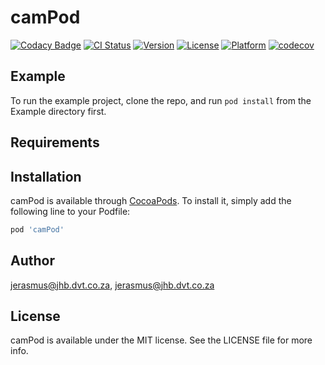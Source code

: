 # camPod

[![Codacy Badge](https://api.codacy.com/project/badge/Grade/78458bc021d54cb29fefc882f70fa32d)](https://app.codacy.com/manual/JancoDVTDev/camPod?utm_source=github.com&utm_medium=referral&utm_content=JancoDVTDev/camPod&utm_campaign=Badge_Grade_Dashboard)
[![CI Status](https://img.shields.io/travis/jerasmus@jhb.dvt.co.za/camPod.svg?style=flat)](https://travis-ci.org/jerasmus@jhb.dvt.co.za/camPod)
[![Version](https://img.shields.io/cocoapods/v/camPod.svg?style=flat)](https://cocoapods.org/pods/camPod)
[![License](https://img.shields.io/cocoapods/l/camPod.svg?style=flat)](https://cocoapods.org/pods/camPod)
[![Platform](https://img.shields.io/cocoapods/p/camPod.svg?style=flat)](https://cocoapods.org/pods/camPod)
[![codecov](https://codecov.io/gh/JancoDVTDev/camPod/branch/master/graph/badge.svg)](https://codecov.io/gh/JancoDVTDev/camPod)

## Example

To run the example project, clone the repo, and run `pod install` from the Example directory first.

## Requirements

## Installation

camPod is available through [CocoaPods](https://cocoapods.org). To install
it, simply add the following line to your Podfile:

```ruby
pod 'camPod'
```

## Author

jerasmus@jhb.dvt.co.za, jerasmus@jhb.dvt.co.za

## License

camPod is available under the MIT license. See the LICENSE file for more info.
